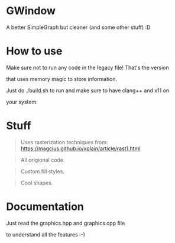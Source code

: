# GWindow
A better SimpleGraph but cleaner (and some other stuff) :D
# How to use
Make sure not to run any code in the legacy file! That's the version

that uses memory magic to store information.

Just do ./build.sh to run and make sure to have clang++ and x11 on

your system.
# Stuff
> Uses rasterization techniques from: https://magcius.github.io/xplain/article/rast1.html

> All origional code.

> Custom fill styles.

> Cool shapes.
# Documentation
Just read the graphics.hpp and graphics.cpp file

to understand all the features :-)
